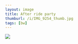 ```yaml
---
layout: image
title: After ride party
thumburl: /i/IMG_9254_thumb.jpg
tags: [bw]
---
```

![]({{site.url}}/i/IMG_9254.jpg)

